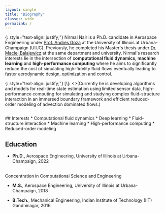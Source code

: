 ```yaml
---
layout: single
title: "Biography"
classes: wide
permalink: /
---
```


{: style="text-align: justify;"}
Nirmal Nair is a Ph.D. candidate in Aerospace Engineering under [Prof. Andres Goza](https://aerospace.illinois.edu/directory/profile/agoza) at the University of Illinois at Urbana-Champaign (UIUC). Previously, he completed his Master's thesis under [Dr. Maciej Balajewicz](https://www.linkedin.com/in/maciejbalajewicz) at the same department and university. Nirmal's research interests lie in the intersection of **computational fluid dynamics**, **machine learning** and **high-performance computing** where he aims to significantly reduce the cost of simulating high-fidelity fluid flows eventually leading to faster aerodynamic design, optimization and control.

{: style="text-align: justify;"}
[\\]: <>(Currently he is developing algorithms and models for real-time state estimation using limited sensor data, high-performance computing for simulating and studying complex fluid-structure interaction in an immersed boundary framework and efficient reduced-order modeling of advection dominated flows.)


<figure style="width: 600px" class="align-right">
  <img src="{{ site.url }}{{ site.baseurl }}/assets/images/cse5.PNG" alt="">
</figure>
## Interests 
* Computational fluid dynamics
* Deep learning
* Fluid-structure interaction
* Machine learning
* High-performance computing
* Reduced-order modeling

## Education
* **Ph.D.**, Aerospace Engineering, University of Illinois at Urbana-Champaign, 2022
<br />
Concentration in Computational Science and Engineering

* **M.S.**, Aerospace Engineering, University of Illinois at Urbana-Champaign, 2018

* **B.Tech.**, Mechanical Engineering, Indian Institute of Technology (IIT) Gandhinagar, 2016 


